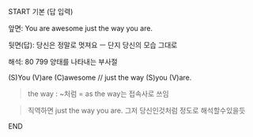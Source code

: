 START
기본 (답 입력)

앞면:
You are awesome just the way you are.


뒷면(답):
당신은 정말로 멋져요 ㅡ 단지 당신의 모습 그대로


해석:
80 799 양태를 나타내는 부사절

(S)You (V)are (C)awesome // just the way (S)you (V)are.

> the way : ~처럼
> = as
> the way는 접속사로 쓰임

> 직역하면 
>  just the way you are.
> 그저 당신인것처럼
> 정도로 해석할수있을듯
<!--ID: 1696639873706-->
END